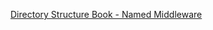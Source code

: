 [Directory Structure Book - Named Middleware](https://nuxtjs.org/guides/directory-structure/middleware#named-middleware)